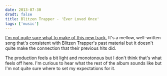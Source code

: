 ```yaml
---
date: 2013-07-30
dradt: false
title: Blitzen Trapper - 'Ever Loved Once'
tags: ['music']
---
```


[I'm not quite sure what to make of this new track.](http://www.rollingstone.com/music/news/blitzen-trapper-visit-old-memories-in-ever-loved-once-song-premiere-20130730) It's a mellow, well-written song that's consistent with Blitzen Trapper's past material but it doesn't quite make the connection that their previous hits did.<!-- excerpt -->

The production feels a bit light and monotonous but I don't think that's what feels off here. I'm curious to hear what the rest of the album sounds like but I'm not quite sure where to set my expectations for it.
